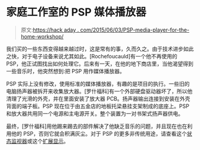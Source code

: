 # 家庭工作室的 PSP 媒体播放器

> 原文:[https://hack aday . com/2015/06/03/PSP-media-player-for-the-home-workshop/](https://hackaday.com/2015/06/03/psp-media-player-for-the-home-workshop/)

我们买的一些东西变得越来越过时，这是常有的事，久而久之。由于技术进步如此之快，对于电子设备来说尤其如此。[Rochefoucauld]有一个他不再使用的 PSP，他正试图找出如何处理它。后来有一天，在他的地下商店里，当他渴望得到一些音乐时，他突然想到:把 PSP 用作媒体播放器。

PSP 实际上没有修改，使用标准的媒体播放器，有趣的是项目的执行。一些旧的电脑扬声器被拆开来收集放大器。[罗什福科]有一个外部硬盘驱动器坏了，所以他清理了光滑的外壳，并在里面安装了放大器 PCB。扬声器输出连接到安装在外壳背面的端子板。PSP 现在位于由五金店的地板托梁悬挂支架制成的底座上。PSP 和放大器共用同一个电源和主电源开关。整个装置为一对书架式扬声器供电。

最终，[罗什福科]用他踢来踢去的部件解决了他缺乏音乐的问题，并且现在也在利用他的 PSP，否则它就会积满灰尘。对于 PSP 的更多非传统用途，请查看这个[状态监视器](http://hackaday.com/2009/03/30/psp-as-a-status-monitor/)或这个[扩展显示](http://hackaday.com/2008/10/06/use-a-psp-as-an-extended-display/)。